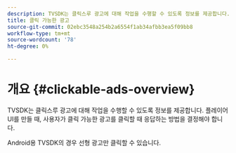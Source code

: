 ```yaml
---
description: TVSDK는 클릭스루 광고에 대해 작업을 수행할 수 있도록 정보를 제공합니다. 플레이어 UI를 만들 때, 사용자가 클릭 가능한 광고를 클릭할 때 응답하는 방법을 결정해야 합니다.
title: 클릭 가능한 광고
source-git-commit: 02ebc3548a254b2a6554f1ab34afbb3ea5f09bb8
workflow-type: tm+mt
source-wordcount: '78'
ht-degree: 0%

---
```


# 개요 {#clickable-ads-overview}

TVSDK는 클릭스루 광고에 대해 작업을 수행할 수 있도록 정보를 제공합니다. 플레이어 UI를 만들 때, 사용자가 클릭 가능한 광고를 클릭할 때 응답하는 방법을 결정해야 합니다.

Android용 TVSDK의 경우 선형 광고만 클릭할 수 있습니다.
